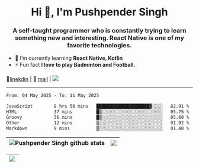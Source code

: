 <h1 align="center">Hi 👋, I'm Pushpender Singh</h1>
<h3 align="center">A self-taught programmer who is constantly trying to learn something new and interesting. React Native is one of my favorite technologies.</h3>

- 🌱 I’m currently learning **React Native, Kotlin**
- ⚡ Fun fact **I love to play Badminton and Football.**

👔[linekdin](https://www.linkedin.com/in/pushpender-singh-240061202/) | 📧 [mail](mailto:pushpendersingh694@gmail.com) | 
<a href="https://github.com/pushpender-singh-ap/pushpender-singh-ap">
    <img src="https://komarev.com/ghpvc/?username=pushpender-singh-ap&style=for-the-badge">
</a>


---

<!--START_SECTION:waka-->

```txt
From: 04 May 2025 - To: 11 May 2025

JavaScript        8 hrs 56 mins   ████████████████████▓░░░░   82.91 %
HTML              37 mins         █▒░░░░░░░░░░░░░░░░░░░░░░░   05.75 %
Groovy            36 mins         █▒░░░░░░░░░░░░░░░░░░░░░░░   05.60 %
Other             12 mins         ▒░░░░░░░░░░░░░░░░░░░░░░░░   01.92 %
Markdown          9 mins          ▒░░░░░░░░░░░░░░░░░░░░░░░░   01.48 %
```

<!--END_SECTION:waka-->


| <a><img align="center" src="https://github-readme-stats-iota-ecru-15.vercel.app/api?username=pushpender-singh-ap&show_icons=true&include_all_commits=true&theme=buefy&hide_border=true" alt="Pushpender Singh github stats" /></a> | <a><img align="center" src="https://github-readme-stats-iota-ecru-15.vercel.app/api/top-langs/?username=pushpender-singh-ap&layout=compact&theme=buefy&hide_border=true" /></a> |
| ------------- | ------------- |

| <a> <img align="left" src="https://github-readme-streak-stats.herokuapp.com/?user=pushpender-singh-ap" /></br> </a> |
| ------------- |

